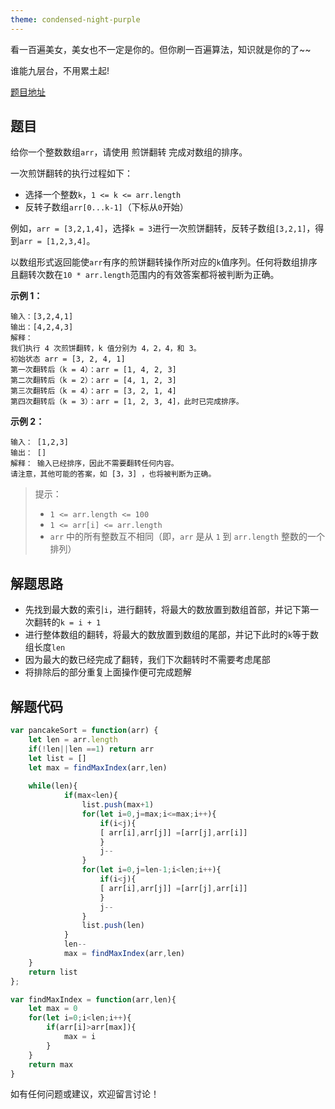 ```yaml
---
theme: condensed-night-purple
---
```


看一百遍美女，美女也不一定是你的。但你刷一百遍算法，知识就是你的了~~

谁能九层台，不用累土起!

[题目地址](https://leetcode-cn.com/problems/pancake-sorting/)

<!-- more -->


## 题目

给你一个整数数组`arr`，请使用 煎饼翻转 完成对数组的排序。

一次煎饼翻转的执行过程如下：

- 选择一个整数`k`，`1 <= k <= arr.length`
- 反转子数组`arr[0...k-1]`（下标从`0`开始）

例如，`arr = [3,2,1,4]`，选择`k = 3`进行一次煎饼翻转，反转子数组`[3,2,1]`，得到`arr = [1,2,3,4]`。

以数组形式返回能使`arr`有序的煎饼翻转操作所对应的`k`值序列。任何将数组排序且翻转次数在`10 * arr.length`范围内的有效答案都将被判断为正确。

**示例 1：**

```
输入：[3,2,4,1]
输出：[4,2,4,3]
解释：
我们执行 4 次煎饼翻转，k 值分别为 4，2，4，和 3。
初始状态 arr = [3, 2, 4, 1]
第一次翻转后（k = 4）：arr = [1, 4, 2, 3]
第二次翻转后（k = 2）：arr = [4, 1, 2, 3]
第三次翻转后（k = 4）：arr = [3, 2, 1, 4]
第四次翻转后（k = 3）：arr = [1, 2, 3, 4]，此时已完成排序。 
```

**示例 2：**

```
输入： [1,2,3]
输出： []
解释： 输入已经排序，因此不需要翻转任何内容。
请注意，其他可能的答案，如 [3，3] ，也将被判断为正确。
```

> 提示：
> - `1 <= arr.length <= 100`
> - `1 <= arr[i] <= arr.length`
> - `arr` 中的所有整数互不相同（即，`arr` 是从 `1` 到 `arr.length` 整数的一个排列）



## 解题思路

- 先找到最大数的索引`i`，进行翻转，将最大的数放置到数组首部，并记下第一次翻转的`k = i + 1`
- 进行整体数组的翻转，将最大的数放置到数组的尾部，并记下此时的`k`等于数组长度`len`
- 因为最大的数已经完成了翻转，我们下次翻转时不需要考虑尾部
- 将排除后的部分重复上面操作便可完成题解

## 解题代码
```js
var pancakeSort = function(arr) {
    let len = arr.length
    if(!len||len ==1) return arr
    let list = []
    let max = findMaxIndex(arr,len)
    
    while(len){
            if(max<len){
                list.push(max+1)
                for(let i=0,j=max;i<=max;i++){
                    if(i<j){
                    [ arr[i],arr[j]] =[arr[j],arr[i]]
                    }
                    j--
                }
                for(let i=0,j=len-1;i<len;i++){
                    if(i<j){
                    [ arr[i],arr[j]] =[arr[j],arr[i]]
                    }
                    j--
                }
                list.push(len)
            }
            len--
            max = findMaxIndex(arr,len)
    }
    return list
};

var findMaxIndex = function(arr,len){
    let max = 0
    for(let i=0;i<len;i++){
        if(arr[i]>arr[max]){
            max = i
        }
    }
    return max
}
```

如有任何问题或建议，欢迎留言讨论！
